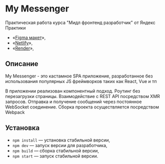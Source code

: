 # My Messenger

Практическая работа курса "Мидл фронтенд разработчик" от Яндекс Практики

- «[Figma макет](https://www.figma.com/file/jF5fFFzgGOxQeB4CmKWTiE/Chat_external_link?node-id=0%3A1)»,
- «[Netlify](https://melodious-lokum-7c84c9.netlify.app)»,
- «[Render](https://mymessenger-muya.onrender.com/)»,

## Описание

My Messenger - это кастамное SPA приложение, разработанное без использования популярных JS фреймворков таких как React, Vue и тп

В приложении реализован компонентный подход. Роутинг без перезагрузки страницы. Взаимодействие с REST API посредством XMR запросов. Отправка и получение сообщений через постоянное WebSocket соединение. Сборка проекта осуществляется посредством Webpack

## Установка

- `npm install` — установка стабильной версии,
- `npm dev` — запуск версии для разработчика,
- `npm build` — сборка стабильной версии,
- `npm start` — запуск стабильной версии.

